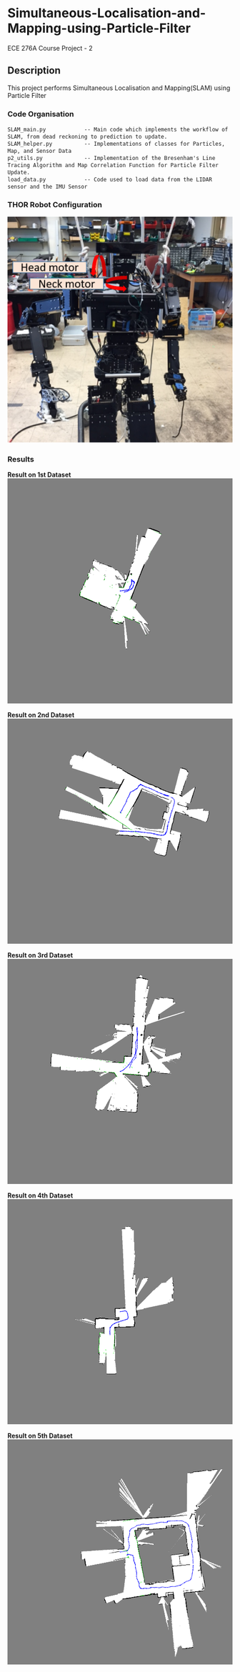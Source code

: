 # Simultaneous-Localisation-and-Mapping-using-Particle-Filter

ECE 276A Course Project - 2

## Description

This project performs Simultaneous Localisation and Mapping(SLAM) using Particle Filter

### Code Organisation

```
SLAM_main.py            -- Main code which implements the workflow of SLAM, from dead reckoning to prediction to update.
SLAM_helper.py          -- Implementations of classes for Particles, Map, and Sensor Data 
p2_utils.py             -- Implementation of the Bresenham's Line Tracing Algorithm and Map Correlation Function for Particle Filter Update.
load_data.py            -- Code used to load data from the LIDAR sensor and the IMU Sensor
```

### THOR Robot Configuration
![THOR](/Results/robot.png)

### Results
**Result on 1st Dataset**
![Result on 1st Dataset](/Results/SLAM_0.png)

**Result on 2nd Dataset**
![Result on 2nd Dataset](/Results/SLAM_1.png)

**Result on 3rd Dataset**
![Result on 3rd Dataset](/Results/SLAM_2.png)

**Result on 4th Dataset**
![Result on 4th Dataset](/Results/SLAM_3.png)

**Result on 5th Dataset**
![Result on 5th Dataset](/Results/SLAM_5.png)






